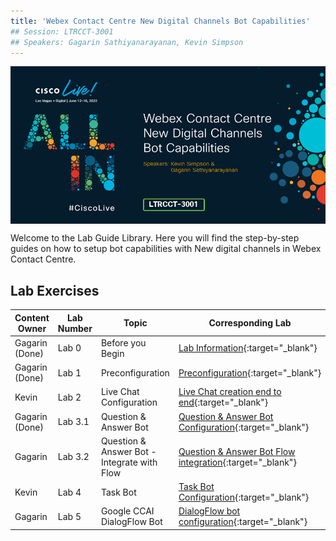 ```yaml
---
title: 'Webex Contact Centre New Digital Channels Bot Capabilities'
## Session: LTRCCT-3001
## Speakers: Gagarin Sathiyanarayanan, Kevin Simpson
---
```


<img align="middle" src="images/LTRCCT-3001.jpg" width="1000" />

Welcome to the Lab Guide Library. Here you will find the step-by-step guides on how to setup bot capabilities with New digital channels in Webex Contact Centre.



## Lab Exercises

| Content Owner   | Lab Number      | Topic                     | Corresponding Lab                                         |
| --------------- | --------------- | -------------------------- | -------------------------------------------------------------           |
| Gagarin (Done) | Lab 0 | Before you Begin | [Lab Information](0_LabInfo.md){:target="\_blank"}  |
| Gagarin (Done) | Lab 1 | Preconfiguration | [Preconfiguration](1_PreReq.md){:target="\_blank"}  |
| Kevin   | Lab 2 |Live Chat Configuration | [Live Chat creation end to end](2_BasicChat.md){:target="\_blank"} |
| Gagarin (Done) | Lab 3.1 | Question & Answer Bot | [Question & Answer Bot Configuration](3.1_QnABotConfiguration.md){:target="\_blank"} |
| Gagarin | Lab 3.2 | Question & Answer Bot - Integrate with Flow | [Question & Answer Bot Flow integration](3.2_QnABotFlowConfiguration.md){:target="\_blank"} |
| Kevin   | Lab 4 | Task Bot  | [Task Bot Configuration](4_TaskBot.md){:target="\_blank"}   |
| Gagarin | Lab 5 | Google CCAI DialogFlow Bot | [DialogFlow bot configuration](5_CCAI.md){:target="\_blank"}    |


